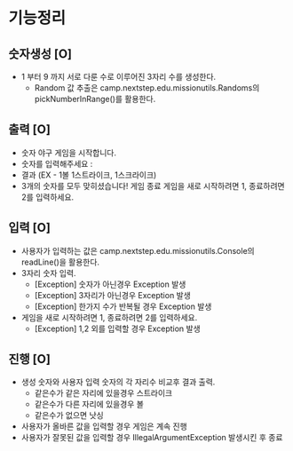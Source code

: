 # 기능정리

## 숫자생성 [O]
- 1 부터 9 까지 서로 다룬 수로 이루어진 3자리 수를 생성한다.
  -  Random 값 추출은 camp.nextstep.edu.missionutils.Randoms의 pickNumberInRange()를 활용한다.


## 출력  [O]
- 숫자 야구 게임을 시작합니다.
- 숫자를 입력해주세요 :
- 결과 (EX - 1볼 1스트라이크, 1스크라이크)
- 3개의 숫자를 모두 맞히셨습니다! 게임 종료
  게임을 새로 시작하려면 1, 종료하려면 2를 입력하세요.

## 입력 [O]
-  사용자가 입력하는 값은 camp.nextstep.edu.missionutils.Console의 readLine()을 활용한다.
- 3자리 숫자 입력.
  - [Exception] 숫자가 아닌경우 Exception 발생
  - [Exception] 3자리가 아닌경우 Exception 발생
  - [Exception] 한가지 수가 반복될 경우 Exception 발생
- 게임을 새로 시작하려면 1, 종료하려면 2를 입력하세요.
  - [Exception] 1,2 외를 입력할 경우 Exception 발생

## 진행 [O]
- 생성 숫자와 사용자 입력 숫자의 각 자리수 비교후 결과 출력.
  - 같은수가 같은 자리에 있을경우 스트라이크
  - 같은수가 다른 자리에 있을경우 볼
  - 같은수가 없으면 낫싱
- 사용자가 올바른 값을 입력할 경우 게임은 계속 진행
- 사용자가 잘못된 값을 입력할 경우 IllegalArgumentException 발생시킨 후 종료